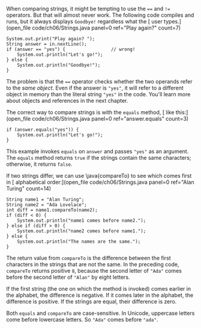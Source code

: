 When comparing strings, it might be tempting to use the `==` and `!=` operators. But that will almost never work. The following code compiles and runs, but it always displays ```Goodbye!``` regardless what the [ user types.](open_file code/ch06/Strings.java panel=0 ref="Play again?" count=7)


```code
System.out.print("Play again? ");
String answer = in.nextLine();
if (answer == "yes") {                 // wrong!
    System.out.println("Let's go!");
} else {
    System.out.println("Goodbye!");
}
```

The problem is that the `==` operator checks whether the two operands refer to the *same object*. Even if the answer is `"yes"`, it will refer to a different object in memory than the literal string `"yes"` in the code. You'll learn more about objects and references in the next chapter.

The correct way to compare strings is with the ```equals``` method, [ like this:](open_file code/ch06/Strings.java panel=0 ref="answer.equals" count=3)


```code
if (answer.equals("yes")) {
    System.out.println("Let's go!");
}
```

This example invokes `equals` on `answer` and passes `"yes"` as an argument. The `equals` method returns `true` if the strings contain the same characters; otherwise, it returns `false`.


If two strings differ, we can use \java{compareTo} to see which comes first in [ alphabetical order:](open_file code/ch06/Strings.java panel=0 ref="Alan Turing" count=14)


```code
String name1 = "Alan Turing";
String name2 = "Ada Lovelace";
int diff = name1.compareTo(name2);
if (diff < 0) {
    System.out.println("name1 comes before name2.");
} else if (diff > 0) {
    System.out.println("name2 comes before name1.");
} else {
    System.out.println("The names are the same.");
}
```

The return value from `compareTo` is the difference between the first characters in the strings that are not the same. In the preceding code, `compareTo` returns positive `8`, because the second letter of `"Ada"` comes before the second letter of `"Alan"` by eight letters.

If the first string (the one on which the method is invoked) comes earlier in the alphabet, the difference is negative. If it comes later in the alphabet, the difference is positive. If the strings are equal, their difference is zero.


Both `equals` and `compareTo` are case-sensitive. In Unicode, uppercase letters come before lowercase letters. So `"Ada"` comes before `"ada"`.